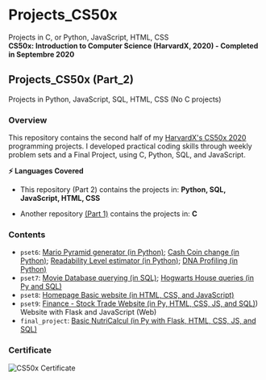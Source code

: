 # Projects_CS50x 
Projects in C, or Python, JavaScript, HTML, CSS \
**CS50x: Introduction to Computer Science (HarvardX, 2020) - Completed in Septembre 2020**

## Projects_CS50x (Part_2)
Projects in Python, JavaScript, SQL, HTML, CSS (No C projects)



### Overview
This repository contains the second half of my [HarvardX's CS50x 2020](https://cs50.harvard.edu/college/2020/spring/syllabus/) programming projects. 
I developed practical coding skills through weekly problem sets and a Final Project, using C, Python, SQL, and JavaScript. 

**⚡ Languages Covered**
- This repository (Part 2) contains the projects in: **Python, SQL, JavaScript, HTML, CSS**

- Another repository [(Part 1)](../Projects_CS50x-Part_1/) contains the projects in: **C**



<!-- 
**Topics covered** 

📚 Topics Covered in this second part include: (Weeks 6-10)
-->


### Contents

- `pset6`: [Mario Pyramid generator (in Python)](/%20Mario%20Pyramid%20generator%20(in%20Python)%20–%206.2./); [Cash Coin change (in Python)](/%20%20Cash%20Coin%20change%20(in%20Python)%20–%20%206.3./); [Readability Level estimator (in Python)](/%20%20%20Readability%20Level%20estimator%20(in%20Python)%20–%20%206.4./); [DNA Profiling (in Python)](/%20%20%20%20DNA%20Profiling%20(in%20Python)%20–%206.5./)
- `pset7`: [Movie Database querying (in SQL)](/%20%20%20%20%20Movie%20Database%20querying%20(in%20SQL)%20–%207.1./); [Hogwarts House queries (in Py and SQL)](/%20%20%20%20%20%20Hogwarts%20House%20queries%20(in%20Py%20and%20SQL)%20–%207.2./)
- `pset8`: [Homepage Basic website (in HTML, CSS, and JavaScript)](/%20%20%20%20%20%20%20Homepage%20Petstore%20Basic%20website%20(in%20HTML%2C%20CSS%2C%20and%20JS)%20%E2%80%93%208.1.)
- `pset9`: [Finance - Stock Trade Website (in Py, HTML, CSS, JS, and SQL)](/%20%20%20%20%20%20%20%20Finance%20-%20Stock%20Trade%20Website%20%28in%20Py%2C%20HTML%2C%20CSS%2C%20JS%2C%20and%20SQL%29%20%E2%80%93%209.1.))
Website with Flask and JavaScript (Web)
- `final_project`: [Basic NutriCalcul (in Py with Flask, HTML, CSS, JS, and SQL)](/%20%20%20%20%20%20%20%20%20NutriCalcul%20-%20Nutrition%20Calculator%20%28Final%2910.1.)



### Certificate
![CS50x Certificate](images/Certificat_CS50x_letter.png)


